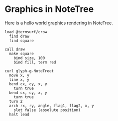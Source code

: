 # Graphics in NoteTree

Here is a hello world graphics rendering in NoteTree.

```
load @termsurf/crow
  find draw
  find square

call draw
  make square
    bind size, 100
    bind fill, term red
```

```
curl glyph-g-NoteTreet
  move x, y
  line x, y
  bend cx, cy, x, y
    turn true
  bend cx, cy, x, y
    turn true
  turn 2
  arch rx, ry, angle, flag1, flag2, x, y
    slot false (absolute position)
  halt lead
```
